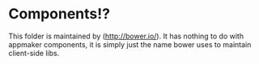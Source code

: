 Components!?
============

This folder is maintained by (http://bower.io/). It has nothing to do with appmaker components, it is simply just the name bower uses to maintain client-side libs.
